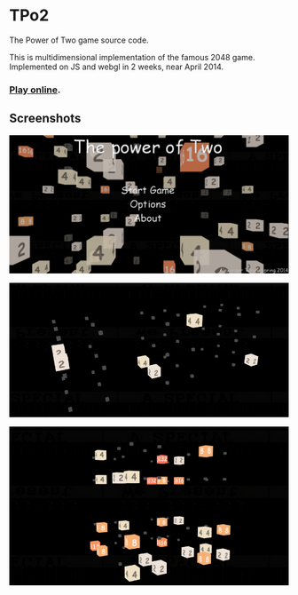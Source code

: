 # TPo2
The Power of Two game source code.

This is multidimensional implementation of the famous 2048 game.
Implemented on JS and webgl in 2 weeks, near April 2014.

### [Play online](http://alextaran.net/webgl/TPo2.html).

## Screenshots

![Screenshot1](screenshots/screenshot1.png)

![Screenshot2](screenshots/screenshot2.png)

![Screenshot3](screenshots/screenshot3.png)

